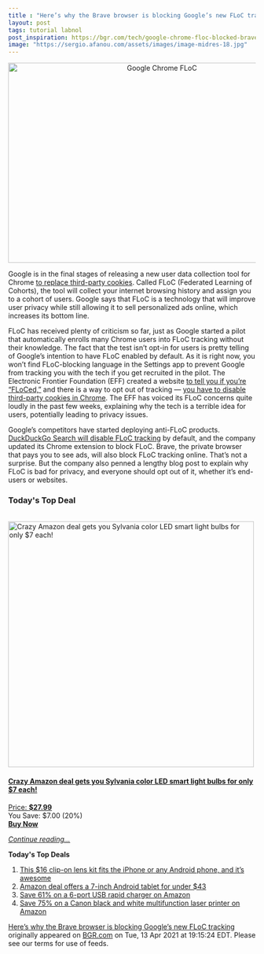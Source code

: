 ```yaml
---
title : "Here’s why the Brave browser is blocking Google’s new FLoC tracking"
layout: post
tags: tutorial labnol
post_inspiration: https://bgr.com/tech/google-chrome-floc-blocked-brave-browser-5919221/
image: "https://sergio.afanou.com/assets/images/image-midres-18.jpg"
---
```


<center><a href="https://bgr.com/tech/google-chrome-floc-blocked-brave-browser-5919221/" class="bgr-rss-featured-image bgr-rss-test-class"><img loading="lazy" width="610" height="407" src="https://bgr.com/wp-content/uploads/2020/12/rsz_adobestock_374441553.jpg?quality=70&amp;strip=all&amp;w=610" class="attachment-feed_normal size-feed_normal wp-post-image" alt="Google Chrome FLoC" loading="lazy" srcset="https://bgr.com/wp-content/uploads/2020/12/rsz_adobestock_374441553.jpg 2000w, https://bgr.com/wp-content/uploads/2020/12/rsz_adobestock_374441553.jpg?resize=150,100 150w, https://bgr.com/wp-content/uploads/2020/12/rsz_adobestock_374441553.jpg?resize=300,200 300w, https://bgr.com/wp-content/uploads/2020/12/rsz_adobestock_374441553.jpg?resize=768,512 768w, https://bgr.com/wp-content/uploads/2020/12/rsz_adobestock_374441553.jpg?resize=1024,682 1024w, https://bgr.com/wp-content/uploads/2020/12/rsz_adobestock_374441553.jpg?resize=1536,1024 1536w, https://bgr.com/wp-content/uploads/2020/12/rsz_adobestock_374441553.jpg?resize=610,407 610w, https://bgr.com/wp-content/uploads/2020/12/rsz_adobestock_374441553.jpg?resize=685,456 685w, https://bgr.com/wp-content/uploads/2020/12/rsz_adobestock_374441553.jpg?resize=664,443 664w, https://bgr.com/wp-content/uploads/2020/12/rsz_adobestock_374441553.jpg?resize=252,168 252w, https://bgr.com/wp-content/uploads/2020/12/rsz_adobestock_374441553.jpg?resize=1200,800 1200w, https://bgr.com/wp-content/uploads/2020/12/rsz_adobestock_374441553.jpg?resize=782,521 782w, https://bgr.com/wp-content/uploads/2020/12/rsz_adobestock_374441553.jpg?resize=827,551 827w, https://bgr.com/wp-content/uploads/2020/12/rsz_adobestock_374441553.jpg?resize=870,580 870w, https://bgr.com/wp-content/uploads/2020/12/rsz_adobestock_374441553.jpg?resize=191,127 191w, https://bgr.com/wp-content/uploads/2020/12/rsz_adobestock_374441553.jpg?resize=166,110 166w, https://bgr.com/wp-content/uploads/2020/12/rsz_adobestock_374441553.jpg?resize=800,533 800w, https://bgr.com/wp-content/uploads/2020/12/rsz_adobestock_374441553.jpg?resize=220,147 220w" sizes="(max-width: 610px) 100vw, 610px" title="Google Chrome FLoC" /></a></center><p>Google is in the final stages of releasing a new user data collection tool for Chrome <a href="https://bgr.com/2021/03/03/google-chrome-89-update-no-cookies-replacement/">to replace third-party cookies</a>. Called FLoC (Federated Learning of Cohorts), the tool will collect your internet browsing history and assign you to a cohort of users. Google says that FLoC is a technology that will improve user privacy while still allowing it to sell personalized ads online, which increases its bottom line.</p>
<p>FLoC has received plenty of criticism so far, just as Google started a pilot that automatically enrolls many Chrome users into FLoC tracking without their knowledge. The fact that the test isn&rsquo;t opt-in for users is pretty telling of Google&rsquo;s intention to have FLoC enabled by default. As it is right now, you won&rsquo;t find FLoC-blocking language in the Settings app to prevent Google from tracking you with the tech if you get recruited in the pilot. The Electronic Frontier Foundation (EFF) created a website <a href="https://bgr.com/tech/google-chrome-floc-tracking-how-to-check-opt-out-eff-5918938/">to tell you if you&rsquo;re &ldquo;FLoCed,&rdquo;</a> and there is a way to opt out of tracking &mdash; <a href="https://bgr.com/2021/04/01/chrome-user-tracking-how-to-opt-out-floc/">you have to disable third-party cookies in Chrome</a>. The EFF has voiced its FLoC concerns quite loudly in the past few weeks, explaining why the tech is a terrible idea for users, potentially leading to privacy issues.</p>
<p>Google&rsquo;s competitors have started deploying anti-FLoC products. <a href="https://bgr.com/tech/google-chrome-tracking-duckduckgo-blocks-flock-5919010/">DuckDuckGo Search will disable FLoC tracking</a> by default, and the company updated its Chrome extension to block FLoC. Brave, the private browser that pays you to see ads, will also block FLoC tracking online. That&rsquo;s not a surprise. But the company also penned a lengthy blog post to explain why FLoC is bad for privacy, and everyone should opt out of it, whether it&rsquo;s end-users or websites.</p>
<h3>Today's Top Deal</h3>
<p><a href="https://www.amazon.com/SYLVANIA-Dimmable-Equivalent-Google-Assistant/dp/B088G2B48D?tag=b0c55topdeals-20"><br><img height="500px" width="500px" src="https://m.media-amazon.com/images/I/41NU-LgtriL._SL500_.jpg" alt="Crazy Amazon deal gets you Sylvania color LED smart light bulbs for only $7 each!"><br></a></p>
<h4><a href="https://www.amazon.com/SYLVANIA-Dimmable-Equivalent-Google-Assistant/dp/B088G2B48D?tag=b0c55rss-20">Crazy Amazon deal gets you Sylvania color LED smart light bulbs for only $7 each!</a></h4>
<p><a href="https://www.amazon.com/SYLVANIA-Dimmable-Equivalent-Google-Assistant/dp/B088G2B48D?tag=b0c55rss-20">Price: <strong>$27.99</strong></a><br><span>You Save: $7.00 (20%)</span><br><strong><a href="https://www.amazon.com/SYLVANIA-Dimmable-Equivalent-Google-Assistant/dp/B088G2B48D?tag=b0c55rss-20">Buy Now</a></strong></p>
<p><a href="https://bgr.com/tech/google-chrome-floc-blocked-brave-browser-5919221/" class="more-link"><em>Continue reading...</em></a></p>

<p><strong>Today's Top Deals</strong></p>
<ol>
<li><a href="https://bgr.com/general/iphone-lens-kit-amazon-deals-4713723/?utm_source=rss&#038;utm_campaign=topdeals">This $16 clip-on lens kit fits the iPhone or any Android phone, and it&#8217;s awesome</a></li>
<li><a href="https://bgr.com/general/chromo-7-tablet-google-android-4-4-touchscreen-sale-amazon-4715331/?utm_source=rss&#038;utm_campaign=topdeals">Amazon deal offers a 7-inch Android tablet for under $43</a></li>
<li><a href="https://bgr.com/general/rapid-charger-android-amazon-sale-4715321/?utm_source=rss&#038;utm_campaign=topdeals">Save 61% on a 6-port USB rapid charger on Amazon</a></li>
<li><a href="https://bgr.com/general/best-multifunction-printer-amazon-sale-4715747/?utm_source=rss&#038;utm_campaign=topdeals">Save 75% on a Canon black and white multifunction laser printer on Amazon</a></li>
</ol>
<p><a href="https://bgr.com/tech/google-chrome-floc-blocked-brave-browser-5919221/">Here&#8217;s why the Brave browser is blocking Google&#8217;s new FLoC tracking</a> originally appeared on <a href="http://bgr.com">BGR.com</a> on Tue, 13 Apr 2021 at 19:15:24 EDT. Please see our terms for use of feeds.</p>